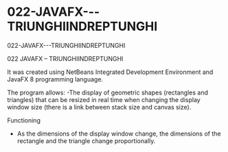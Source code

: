 # 022-JAVAFX---TRIUNGHIINDREPTUNGHI

022-JAVAFX---TRIUNGHIINDREPTUNGHI

022 JAVAFX – TRIUNGHIINDREPTUNGHI

It was created using NetBeans Integrated Development Environment and JavaFX 8 programming language.

The program allows:
-The display of geometric shapes (rectangles and triangles) that can be resized in real time when changing the display window size (there is a link between stack size and canvas size).

Functioning
- As the dimensions of the display window change, the dimensions of the rectangle and the triangle change proportionally.

